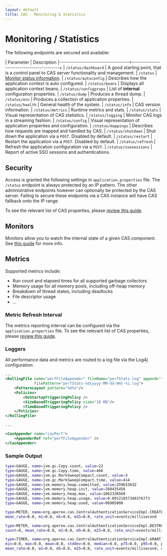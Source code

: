 ```yaml
---
layout: default
title: CAS - Monitoring & Statistics
---
```


# Monitoring / Statistics

The following endpoints are secured and available:

| Parameter                         | Description
|-----------------------------------+-----------------------------------------+
| `/status/dashboard`               | A good starting point, that is a control panel to CAS server functionality and management.
| `/status`                         | [Monitor status information](Configuring-Monitoring.html).
| `/status/autoconfig`              | Describes how the application context is auto configured.
| `/status/beans`                   | Displays all application context beans.
| `/status/configprops`             | List of **internal** configuration properties.
| `/status/dump`                    | Produces a thread dump.
| `/status/env`                     | Produces a collection of application properties.
| `/status/health`                  | General health of the system.
| `/status/info`                    | CAS version information.
| `/status/metrics`                 | Runtime metrics and stats.
| `/status/stats`                   | Visual representation of CAS statistics.
| `/status/logging`                 | Monitor CAS logs in a streaming fashion.
| `/status/config`                  | Visual representation of application properties and configuration.
| `/status/mappings`                | Describes how requests are mapped and handled by CAS.
| `/status/shutdown`                | Shut down the application via a `POST`. Disabled by default.
| `/status/restart`                 | Restart the application via a `POST`. Disabled by default.
| `/status/refresh`                 | Refresh the application configuration via a `POST`.
| `/status/ssosessions`             | Report of active SSO sessions and authentications.

## Security

Access is granted the following settings in `application.properties` file.
The `/status` endpoint is always protected by an IP pattern. The other administrative 
endpoints however can optionally be protected by the CAS server.
Failing to secure these endpoints via a CAS instance will have CAS fallback onto the IP range.

To see the relevant list of CAS properties, please [review this guide](Configuration-Properties.html).

## Monitors

Monitors allow you to watch the internal state of a given CAS component. 
See [this guide](Configuring-Monitoring.html) for more info. 

## Metrics

Supported metrics include:

- Run count and elapsed times for all supported garbage collectors
- Memory usage for all memory pools, including off-heap memory
- Breakdown of thread states, including deadlocks
- File descriptor usage
- ...

### Metric Refresh Interval

The metrics reporting interval can be configured via the `application.properties` file.
To see the relevant list of CAS properties, please [review this guide](Configuration-Properties.html).

### Loggers

All performance data and metrics are routed to a log file via the Log4j configuration:

```xml
...
<RollingFile name="perfFileAppender" fileName="perfStats.log" append="true"
             filePattern="perfStats-%d{yyyy-MM-dd-HH}-%i.log">
    <PatternLayout pattern="%m%n"/>
    <Policies>
        <OnStartupTriggeringPolicy />
        <SizeBasedTriggeringPolicy size="10 MB"/>
        <TimeBasedTriggeringPolicy />
    </Policies>
</RollingFile>

...

<CasAppender name="casPerf">
    <AppenderRef ref="perfFileAppender" />
</CasAppender>

```


### Sample Output

```bash
type=GAUGE, name=jvm.gc.Copy.count, value=22
type=GAUGE, name=jvm.gc.Copy.time, value=466
type=GAUGE, name=jvm.gc.MarkSweepCompact.count, value=3
type=GAUGE, name=jvm.gc.MarkSweepCompact.time, value=414
type=GAUGE, name=jvm.memory.heap.committed, value=259653632
type=GAUGE, name=jvm.memory.heap.init, value=268435456
type=GAUGE, name=jvm.memory.heap.max, value=1062338560
type=GAUGE, name=jvm.memory.heap.usage, value=0.09121857348376773
type=GAUGE, name=jvm.memory.heap.used, value=96905008

type=METER, name=org.apereo.cas.CentralAuthenticationServiceImpl.CREATE_TICKET_GRANTING_TICKET_METER, count=0, 
mean_rate=0.0, m1=0.0, m5=0.0, m15=0.0, rate_unit=events/millisecond

type=METER, name=org.apereo.cas.CentralAuthenticationServiceImpl.DESTROY_TICKET_GRANTING_TICKET_METER, 
count=0, mean_rate=0.0, m1=0.0, m5=0.0, m15=0.0, rate_unit=events/millisecond

type=TIMER, name=org.apereo.cas.CentralAuthenticationServiceImpl.GRANT_SERVICE_TICKET_TIMER, count=0, 
min=0.0, max=0.0, mean=0.0, stddev=0.0, median=0.0, p75=0.0, p95=0.0, p98=0.0, p99=0.0, p999=0.0, 
mean_rate=0.0, m1=0.0, m5=0.0, m15=0.0, rate_unit=events/millisecond, duration_unit=milliseconds
```
